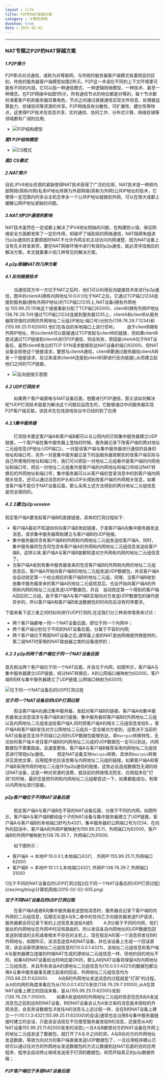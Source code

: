 ```yaml
---
layout : life
title: P2P的NAT穿越方案
category : 计算机网络
duoshuo: true
date : 2015-02-02
---
```


<!-- more -->

******

### NAT专题之P2P的NAT穿越方案

#### ***1.P2P简介***

>
P2P即点对点通信，或称为对等联网，与传统的服务器客户端模式有着明显的区别，传统的服务器客户端模型如图2所示。P2P这一术语在不同的上下文环境里可能有不同的内涵，它可以指一种通信模式、一种逻辑网络模型、一种技术、甚至一种理念。在P2P网络中如图1所示，所有通信节点的地位都是对等的，每个节点都扮演着客户机和服务器双重角色，节点之间通过直接通信实现文件信息、处理器运算能力、存储空间等资源的共享。P2P网络具有分散性、可扩展性、健壮性等特点，这使得P2P技术在信息共享、实时通信、协同工作、分布式计算、网络存储等领域都有广阔的应用;

* ![P2P结构模型](/res/img/blog/计算机网络/2015-02-02-001.jpg)

***图1 P2P结构模型***

* ![CS模式](/res/img/blog/计算机网络/2015-02-02-002.jpg)

***图2 CS模式***

#### ***2.NAT简介***

目前,IPV4地址资源的紧缺使得NAT技术获得了广泛的应用，NAT技术是一种把内部网络(简称内网)私有IP地址转换为外部网络(简称为外网)公共IP地址的技术，它使得一定范围内的多台主机志李永一个公共IP地址链接到外网，可以在很大成都上缓解公网IP地址紧缺的问题。

#### ***3.NAT对P2P通信的影响***

NAT技术虽然在一定成都上解决了IPV4地址短缺的问题，在构建防火墙，保证网络安全方面都发挥了一定的作用，却破坏了端到段的网络通信，NAT阻碍朱姐进行p2p通信的主要原因时NAT不允许外网主机主动访问内网诸暨，因为NAT设备上没有先关转发表项，要在NAT网络环境中进行有效的p2p通信，就必须寻找相应的解决方案，本文就着重介绍几种常见的解决方案。

#### ***4.p2p穿越NAT的几种方案***

##### ***4.1 反向链接技术***

　　当通信双方中一方位于NAT之后时，他们可以利用反向链接技术来进行p2p通信，图中的clientA(拥有内网地址10.0.0.1)位于NAT之后，它通过TCP端口1234连接到服务器(拥有外网IP地址)的TCP端口1235上,NAT设备(拥有外网地址:155.99.25.11)味这个链接重新分配了TCP端口62000，clientB(拥有外网IP地址138.76.29.7)叶通过TCP端口1234连接到服务器1235上，clientA和clientB从服务器除货值的对网的外网地址二元组{IP地址:端口号}分别为{138.76.29.7:1234}和{155.99.25.11:62000}.他们在各自的本地端口上进行侦听。
　　由于clientB拥有外网IP地址，所以clientA可以直接通过TCP发起与clientB的链接，但如果clientB尝试通过TCP链接到clientA进行P2P通信，则会失败，原因是clientA位于NAT设备后，虽然clientB发出的TCP SYN请求能够到达NAT设备的端口62000，但NAT设备会拒绝这个链接请求，要想与clientA通信，clientB要通过服务器给clientA转发一个链接请求，反过来请求clientA连接到clientB(即进行反向链接),从而建立起他们之间的TCP链接。

* ![反向链接示意图](/res/img/blog/计算机网络/2015-02-02-003.jpg)

#### ***4.2 UDP打洞技术***

　　如果两个客户端窦唯与NAT设备后面，想要进行P2P通信，那又该如何解决呢?UDP打洞技术就是为解决这个问题应运而生的，它能够通过中间服务器实现P2P客户端互联，该技术在在线游戏协议中已经的到了应用

##### ***4.2.1集中服务器***

　　打洞技术嘉定客户端A和客户端B都可以与公网内的已知集中服务器建立UDP链接，一个客户端在集中服务器上登陆的时候，服务器记录下改客户端的两对地址二元组信息{IP地址:UDP端口}，一对是该客户端与集中服务器进行通信的自身的地址和端口号，另外一对是集中服务器记录下的由服务器观察到的改客户端实际与自己所使用的地址和端口号，我们可以把前一对地址二元组看作是客户端的内网地址和端口号，把后一对地址二元组看作是客户端的内网地址和端口号经过NAT转换后的外网地址和端口号，集中服务器可以从客户端的登录消息中的到客户端内网相关信息，还可以通过消息的IP头和UDP头得到改客户端的外网相关信息，如果该客户端不是位于NAT设备后面，那么采用上述方法得到的两对地址二元组信息是完全相同的。

##### ***4.2.2建立p2p session***

假定客户端A要发起客户端B的直接链接，具体的打洞过程如下:

* 客户端A最初不知道如何向客户端B发起链接，于是客户端A向集中服务器发送消息，请求集中服务器帮助建立与客户端B的UDP链接。
* 集中服务器将含有客户端B的外网和内网地址二元组发送给客户端A，同时，集中服务器将包含将包含有客户端A的外网和内网地址二元组信息发送给客户端B，这样以来,客户端A与客户端B就都知道对方外网和内网的地址二元组信息了。
* 当客户端A收到有集中服务器发来的包含客户端B的外网和内网的地址二元组信息后，客户端A开始向客户端B的地址二元组发送UDP数据包，并且客户端A会自动锁定第一个给出相应的客户端B的地址二元组，同理，当客户端B收到由集中服务器发来的客户端A的地址二元组信息后，也会开始向客户端A的外网和内网的地址二元组发送UDP数据包，并且　自动锁定第一个得到的客户端A回应的二元组，由于客户端A与客户端B互相向对方发送UDP数据包的操作是异步的，所以客户端A和客户端B发送数据包的时间先后没有时序要求。

下面来看下这三者之间时如何进行UDP打洞的,在这我们分三种具体情景来讨论：

* 两个客户端都唯一同一个NAT设备后面，即位于同一个内网中；
* 两个客户端分别位于不同的NAT设备后面，分属于不容的内网;
* 两个客户端位于两层NAT设备之后,通常最上层的NAT是由网络提供商提供的，第二层NAT时家用的NAT路由器之类的设备提供的；

##### ***4.2.3 p2p的两个客户端位于同一个NAT设备后面***

首先假设两个客户端位于同一个NAT后面，并且位于内网，如图所示，客户端A与集中服务器建立UDP链接，经过NAT转换后，A的公网端口被映射为62000，客户端B同样与集中服务器建立了UDP链接,公网端口映射为62005;

![位于同一个NAT设备后的UDP打洞过程](/res/img/blog/计算机网络/2015-02-02-004.png)

***位于同一个NAT设备后的UDP打洞过程***

　　假设客户端A向通过集中服务器，发起对客户端B的链接，客户端A向集中服务器发出消息请求与客户端B进行链接，集中服务器将客户端B的外网地址二元组以及内网地址二元组发送给客户端A,同时把客户端A的相关二元组信息发给B，。客户端A和客户端B发往对方公网地址二元组兵一定会被对方收到，这取决于当前的NAT设备是否支持不同端口之间的UDP数据包能够到达，即`Harrpin`转换特性，无论如何客户端Ａ发往客户端B的内网地址二元组的UDP数据包一定可以到达，内网数据包不需要路由，且速度更快，客户端A与客户端B推荐采用内网地址二元组信息进行常规p2p通信。
　　假定NAT设备支持`Hairpin`转换，具体的`Hairpin`转换详见其他文章，应用程序也应该忽略与内网地址二元组的链接，如果客户端A和客户端B采用外网的地址二元组作为p2p通信的链接，这势必会造成数据包无谓的经过NAT设备，这是一种对资源的浪费，就目前的网络情况而言，应用程序在"打洞"的时候，最好还是把外网和内网地址二元组都尝试一下，如果都能成功，有限以内网地址进行链接。

##### ***p2p客户端位于不同NAT设备后面***

　　假定客户端A与客户端B在不容的NAT设备后面，分属于不同的内网，如图所示，客户端A与客户端B都经由个子的NAT设备与集中服务器建立了UDP链接，客户端A与客户端B的本地端口好均为4321，集中服务器的公网端口号为1234，在向外的回话中，客户端A的外网IP被映射为159.99.25.11，外网端口为62000，客户端B的外网IP被映射为138.76.29.7，外网端口为31000.

　　如下图所示：

* 客户端A -> 本地IP:10.0.0.1,本地端口4321,　外网IP:155.99.25.11,外网端口62000
* 客户端B -> 本地IP:10.1.1.3,本地端口4321,  外网IP:138.76.29.7, 外网端口31000

![位于不同的NAT设备后的UDP打洞过程](位于同一个NAT设备后的UDP打洞过程](/res/img/blog/计算机网络/2015-02-02-005.png)

***位于不同NAT设备后的UDP打洞过程***

　　在客户端A或者B向集中服务器发送登陆消息时，服务器会记录下客户端的内外网的二元组信息，后期无论是A与B二者中的任何乙方向服务器发送P2P请求，服务器都会将记录下来的上述信息发送给A或B.
　　A,B分属于不同的内网，他们彼此的内网地址在外网中时没有路由的，所以发往各自内网地址的UDP数据包回发送到错误的主机或者根本不存在的主机上，现在假定A的第一个消息将发往B的外网地址，如图所示，该消息途径A的NAT设备，并在该设备上生成一个回话表项，该会话表项源地址二元组信息时{10.0.0.1:4321}，该地址二元组信息和客户端A与服务器建立连接的时候NAT生成的源地址二元组信息一样，但他的目的地址不同，如果A的NAT设备给出的响应是OK的，那么A的NAT设备将保留A的内网地址二元组信息，并且所有来自A的源地址二元组信息为{10.0.0.1:4321}的数据包都沿用A与集中服务器事先建立起来的回话，外网地址二元组信息均为{155.99.25.11:62000}.
　　A向B的外网地址发送消息的过程就是"打洞"的过程，从A的内网的角度来看应为从{10.0.0.1:4321}发往{138.76.29.7:31000},从A在其NAT设备上建立的回话来看，是从{155.99.25.11:62000}发到{138.76.29.7:31000}.
　　如果A发送给B的外网地址二元组的信息包在B向A发送消息包之前到达B的NAT设备，B的NAT设备会认为A发过来的消息是未授权的外网消息，会丢弃该数据包.B发往A的消息与上述过程一样，会在B的NAT设备上建立一个{10.1.1.3:4321,155.99.25.11:62000}的会话(通常也会沿用B与集中服务器链接时建立的会话，只是该会话现在不仅接受服务器发给B的消息，还接受从A的NAT设备155.99.25.11:62000发来的消息),一旦A与B都想对方的NAT设备在外网上的地址二元组发送了数据包，就打开了A与Ｂ之间的洞，A与B向对方的外网地址发送数据，等效为向对方的客户端直接发送UDP数据包了，一旦应用程序确认已经可以通过往对方的外网地址发送数据包的方式让数据到达NAT后面的目的应用程序，程序会自动停止继续发送用于打洞的数据包，转而开始真正的p2p数据传输；

##### ***P2P客户端位于多层NAT设备后面***



















